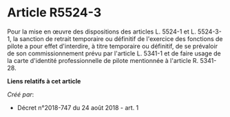 # Article R5524-3

Pour la mise en œuvre des dispositions des articles L. 5524-1 et L. 5524-3-1, la sanction de retrait temporaire ou définitif
de l'exercice des fonctions de pilote a pour effet d'interdire, à titre temporaire ou définitif, de se prévaloir de son
commissionnement prévu par l'article L. 5341-1 et de faire usage de la carte d'identité professionnelle de pilote mentionnée
à l'article R. 5341-28.

**Liens relatifs à cet article**

_Créé par_:

  - Décret n°2018-747 du 24 août 2018 - art. 1
